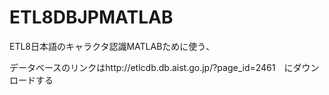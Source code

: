# ETL8DBJPMATLAB
ETL8日本語のキャラクタ認識MATLABために使う、

データベースのリンクはhttp://etlcdb.db.aist.go.jp/?page_id=2461　にダウンロードする
